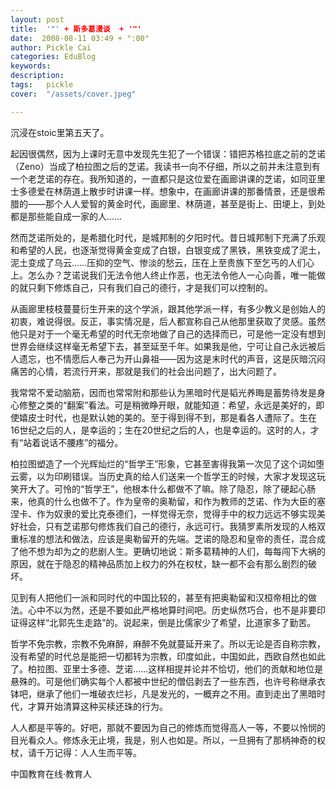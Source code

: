 ```yaml
---
layout: post  
title:  '"' + 斯多葛漫谈  + '"'
date:  2008-08-11 03:49 + ":00" 
author: Pickle Cai  
categories: EduBlog  
keywords: 
description:   
tags:	pickle   
cover:  "/assets/cover.jpeg"  

---  
```

    
沉浸在stoic里第五天了。



起因很偶然，因为上课时无意中发现先生犯了一个错误：错把苏格拉底之前的芝诺（Zeno）当成了柏拉图之后的芝诺。我读书一向不仔细，所以之前并未注意到有一个老芝诺的存在。我所知道的，一直都只是这位爱在画廊讲课的芝诺，如同亚里士多德爱在林荫道上散步时讲课一样。想象中，在画廊讲课的那番情景，还是很希腊的——那个人人爱智的黄金时代，画廊里、林荫道，甚至是街上、田埂上，到处都是那些能自成一家的人……



然而芝诺所处的，是希腊化时代，是城邦制的夕阳时代。昔日城邦制下充满了乐观和希望的人民，也逐渐觉得黄金变成了白银，白银变成了黑铁，黑铁变成了泥土，泥土变成了乌云……压抑的空气、惨淡的愁云，压在上至贵族下至乞丐的人们心上。怎么办？芝诺说我们无法令他人终止作恶，也无法令他人一心向善，唯一能做的就只剩下修炼自己，只有我们自己的德行，才是我们可以控制的。



从画廊里枝枝蔓蔓衍生开来的这个学派，跟其他学派一样，有多少教义是创始人的初衷，难说得很。反正，事实情况是，后人都宣称自己从他那里获取了灵感。虽然他只是对于一个毫无希望的时代无奈地做了自己的选择而已，可是他一定没有想到世界会继续这样毫无希望下去，甚至延至千年。如果我是他，宁可让自己永远被后人遗忘，也不情愿后人奉己为开山鼻祖——因为这是末时代的声音，这是灰暗沉闷痛苦的心情，若流行开来，那就是我们的社会出问题了，出大问题了。



我常常不爱动脑筋，因而也常常附和那些认为黑暗时代是韬光养晦是蓄势待发是身心修整之类的“翻案”看法。可是稍微睁开眼，就能知道：希望，永远是美好的，即使嬉皮士时代，也是默认她的美的。至于得到得不到，那是看各人遭际了。生在16世纪之后的人，是幸运的；生在20世纪之后的人，也是幸运的。这时的人，才有“站着说话不腰疼”的福分。



柏拉图塑造了一个光辉灿烂的“哲学王”形象，它甚至害得我第一次见了这个词如堕云雾，以为印刷错误。当历史真的给人们送来一个哲学王的时候，大家才发现这玩笑开大了。可怜的“哲学王”，他根本什么都做不了嘛。除了隐忍，除了硬起心肠来，他真的什么也做不了。作为皇帝的奥勒留，和作为教师的芝诺、作为大臣的塞涅卡、作为奴隶的爱比克泰德们，一样觉得无奈，觉得手中的权力远远不够实现美好社会，只有芝诺那句修炼我们自己的德行，永远可行。我猜罗素所发现的人格双重标准的想法和做法，应该是奥勒留开的先端。芝诺的隐忍和皇帝的责任，混合成了他不想为却为之的悲剧人生。更确切地说：斯多葛精神的人们，每每闯下大祸的原因，就在于隐忍的精神品质加上权力的外在权杖，缺一都不会有那么剧烈的破坏。



见到有人把他们一派和同时代的中国比较的，甚至有把奥勒留和汉桓帝相比的做法。心中不以为然，还是不要如此严格地算时间吧。历史纵然巧合，也不是非要印证得这样“北郭先生走路”的。说起来，倒是比儒家少了希望，比道家多了勤苦。



哲学不免宗教，宗教不免麻醉，麻醉不免就蔓延开来了。所以无论是否自称宗教，没有希望的时代总是能把一切都转为宗教，印度如此，中国如此，西欧自然也如此了。柏拉图、亚里士多德、芝诺……这样相提并论并不恰切，他们的贡献和地位是悬殊的。可是他们确实每个人都被中世纪的僧侣剥去了一些东西，也许号称继承衣钵吧，继承了他们一堆破衣烂衫，凡是发光的，一概弃之不用。直到走出了黑暗时代，才算开始清算这种买椟还珠的行为。



人人都是平等的。好吧，那就不要因为自己的修炼而觉得高人一等，不要以怜悯的目光看众人。修炼永无止境，我是，别人也如是。所以，一旦拥有了那柄神奇的权杖，请千万记得：人人生而平等。



		    
 中国教育在线·教育人

